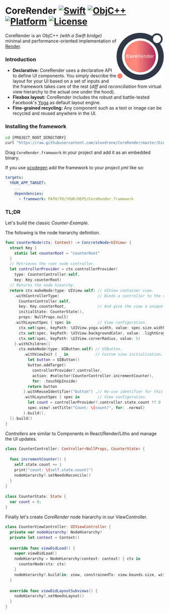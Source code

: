 # CoreRender [![Swift](https://img.shields.io/badge/swift-5-orange.svg?style=flat)](#) [![ObjC++](https://img.shields.io/badge/ObjC++-blue.svg?style=flat)](#) [![Platform](https://img.shields.io/badge/platform-iOS-lightgrey.svg?style=flat)](#) [![License](https://img.shields.io/badge/license-MIT-blue.svg?style=flat)](https://opensource.org/licenses/MIT)

<img src="docs/assets/logo_new.png" width=150 alt="Render" align=right />

CoreRender is an ObjC++ *(with a Swift bridge)* minimal and performance-oriented implementation of [Render](https://github.com/alexdrone/Render).

### Introduction

* **Declarative:** CoreRender uses a declarative API to define UI components. You simply describe the layout for your UI based on a set of inputs and the framework takes care of the rest (*diff* and *reconciliation* from virtual view hierarchy to the actual one under the hood).
* **Flexbox layout:** CoreRender includes the robust and battle-tested Facebook's [Yoga](https://facebook.github.io/yoga/) as default layout engine.
* **Fine-grained recycling:** Any component such as a text or image can be recycled and reused anywhere in the UI.

### Installing the framework

```bash
cd {PROJECT_ROOT_DIRECTORY}
curl "https://raw.githubusercontent.com/alexdrone/CoreRender/master/bin/dist.zip" > dist.zip && unzip dist.zip && rm dist.zip;
```

Drag `CoreRender.framework` in your project and add it as an embedded binary.

If you use [xcodegen](https://github.com/yonaskolb/XcodeGen) add the framework to your *project.yml* like so:

```yaml
targets:
  YOUR_APP_TARGET:
    ...
    dependencies:
      - framework: PATH/TO/YOUR/DEPS/CoreRender.framework
```

### TL;DR

Let's build the classic *Counter-Example*.

The following is the node hierarchy definition. 

```swift
func counterNode(ctx: Context) -> ConcreteNode<UIView> {
  struct Key {
    static let counterRoot = "counterRoot"
  }
  // Retrieves the root node controller.
  let controllerProvider = ctx.controllerProvider(
    type: CounterController.self,
    key: Key.counterRoot)
  // Returns the node hiearchy.
  return ctx.makeNode(type: UIView.self) // UIView container view.
    .withControllerType(                 // Binds a controller to the view.
      CounterController.self,
      key: Key.counterRoot,              // And give the view a unique key.
      initialState: CounterState(),
      props: NullProps.null)
    .withLayoutSpec { spec in            // View configuration.
      ctx.set(spec, keyPath: \UIView.yoga.width, value: spec.size.width)
      ctx.set(spec, keyPath: \UIView.backgroundColor, value: .lightGray)
      ctx.set(spec, keyPath: \UIView.cornerRadius, value: 5)
    }.withChildren([
      ctx.makeNode(type: UIButton.self) // UIButton.
        .withViewInit { _ in            // Custom view initialization.
          let button = UIButton()
          button.addTarget(
            controllerProvider?.controller,
            action: #selector(CounterController.incrementCounter),
            for: .touchUpInside)
          return button
        }.withReuseIdentifier("button") .// Re-use identifier for this view (mandatory when the view has a custom initialization.
        .withLayoutSpec { spec in        // View configuration.
          let count = controllerProvider?.controller.state.count ?? 0
          spec.view?.setTitle("Count: \(count)", for: .normal)
        }.build(),                       
  ]).build()
}
```

*Controllers* are similar to Components in React/Render/Litho and manage the UI updates. 

```swift
class CounterController: Controller<NullProps, CounterState> {
  
  func incrementCounter() {
    self.state.count += 1
    print("count: \(self.state.count)")
    nodeHierarchy?.setNeedsReconcile()
  }
}

class CounterState: State {
  var count = 0;
}
```

Finally let's create *CoreRender* node hiararchy in our ViewController.

```swift
class CounterViewController: UIViewController {
  private var nodeHierarchy: NodeHierarchy?
  private let context = Context()

  override func viewDidLoad() {
    super.viewDidLoad()
    nodeHierarchy = NodeHierarchy(context: context) { ctx in
      counterNode(ctx: ctx)
    }
    nodeHierarchy?.build(in: view, constrainedTo: view.bounds.size, with: [.useSafeAreaInsets])
  }

  override func viewDidLayoutSubviews() {
    nodeHierarchy?.setNeedsLayout()
  }
}
```
